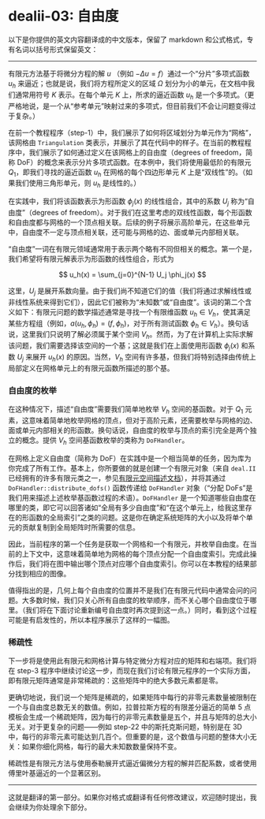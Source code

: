 # dealii-03: 自由度

以下是你提供的英文内容翻译成的中文版本，保留了 markdown 和公式格式，专有名词以括号形式保留英文：

---

有限元方法基于将微分方程的解 $u$ （例如 $-\Delta u = f$）通过一个“分片”多项式函数 $u_h$ 来逼近；也就是说，我们将方程所定义的区域 $\Omega$ 划分为小的单元，在文档中我们通常用符号 $K$ 表示。在每个单元 $K$ 上，所求的逼近函数 $u_h$ 是一个多项式。（更严格地说，是一个从“参考单元”映射过来的多项式，但目前我们不会让问题变得过于复杂。）

在前一个教程程序（step-1）中，我们展示了如何将区域划分为单元作为“网格”，该网格由 `Triangulation` 类表示，并展示了其在代码中的样子。在当前的教程程序中，我们展示了如何通过定义在该网格上的自由度（degrees of freedom，简称 DoF）的概念来表示分片多项式函数。在本例中，我们将使用最低阶的有限元 $Q_1$，即我们寻找的逼近函数 $u_h$ 在网格的每个四边形单元 $K$ 上是“双线性”的。（如果我们使用三角形单元，则 $u_h$ 是线性的。）

在实践中，我们将该函数表示为形函数 $\phi_j(x)$ 的线性组合，其中的系数 $U_j$ 称为“自由度”（degrees of freedom）。对于我们在这里考虑的双线性函数，每个形函数和自由度都与网格的一个顶点相关联。后续的例子将展示高阶单元，在这些单元中，自由度不一定与顶点相关联，还可能与网格的边、面或单元内部相关联。

“自由度”一词在有限元领域通常用于表示两个略有不同但相关的概念。第一个是，我们希望将有限元解表示为形函数的线性组合，形式为

$$
u_h(x) = \sum_{j=0}^{N-1} U_j \phi_j(x)
$$

这里，$U_j$ 是展开系数向量。由于我们尚不知道它们的值（我们将通过求解线性或非线性系统来得到它们），因此它们被称为“未知数”或“自由度”。该词的第二个含义如下：有限元问题的数学描述通常是寻找一个有限维函数 $u_h \in V_h$，使其满足某些方程组（例如，$a(u_h, \phi_h) = (f, \phi_h)$，对于所有测试函数 $\phi_h \in V_h$）。换句话说，这里我们只说明了解必须属于某个空间 $V_h$。然而，为了在计算机上实际求解该问题，我们需要选择该空间的一个基；这就是我们在上面使用形函数 $\phi_j(x)$ 和系数 $U_j$ 来展开 $u_h(x)$ 的原因。当然，$V_h$ 空间有许多基，但我们将特别选择由传统上局部定义在网格单元上的有限元函数所描述的那个基。

### 自由度的枚举

在这种情况下，描述“自由度”需要我们简单地枚举 $V_h$ 空间的基函数。对于 $Q_1$ 元素，这意味着简单地枚举网格的顶点，但对于高阶元素，还需要枚举与网格的边、面或单元内部相关的形函数。换句话说，自由度的枚举与顶点的索引完全是两个独立的概念。提供 $V_h$ 空间基函数枚举的类称为 `DoFHandler`。

在网格上定义自由度（简称为 DoF）在实践中是一个相当简单的任务，因为库为你完成了所有工作。基本上，你所要做的就是创建一个有限元对象（来自 `deal.II` 已经拥有的许多有限元类之一，参见[有限元空间描述文档](https://www.dealii.org/developer/doxygen/deal.II/group__fe__elements.html)），并将其通过 `DoFHandler::distribute_dofs()` 函数传递给 `DoFHandler` 对象（“分配 DoFs”是我们用来描述上述枚举基函数过程的术语）。`DoFHandler` 是一个知道哪些自由度在哪里的类，即它可以回答诸如“全局有多少自由度”和“在这个单元上，给我这里存在的形函数的全局索引”之类的问题。这是你在确定系统矩阵的大小以及将单个单元的贡献复制到全局矩阵时所需要的信息。

因此，当前程序的第一个任务是获取一个网格和一个有限元，并枚举自由度。在当前的上下文中，这意味着简单地为网格的每个顶点分配一个自由度索引。完成此操作后，我们将在图中输出哪个顶点对应哪个自由度索引。你可以在本教程的结果部分找到相应的图像。

值得指出的是，几何上每个自由度的位置并不是我们在有限元代码中通常会问的问题。大多数时候，我们只关心所有自由度的枚举顺序，而不关心哪个自由度位于哪里。（我们将在下面讨论重新编号自由度时再次提到这一点。）同时，看到这个过程可能是有启发性的，所以本程序展示了这样的一幅图。

### 稀疏性

下一步将是使用此有限元和网格计算与特定微分方程对应的矩阵和右端项。我们将在 step-3 程序中继续讨论这一步，而现在我们讨论有限元程序的一个实际方面，即有限元矩阵通常是非常稀疏的：这些矩阵中的绝大多数元素都是零。

更确切地说，我们说一个矩阵是稀疏的，如果矩阵中每行的非零元素数量被限制在一个与自由度总数无关的数值。例如，拉普拉斯方程的有限差分逼近的简单 5 点模板会生成一个稀疏矩阵，因为每行的非零元素数量是五个，并且与矩阵的总大小无关。对于更复杂的问题——例如 step-22 中的斯托克斯问题，特别是在 3D 中，每行的非零元素可能达到几百个。但重要的是，这个数值与问题的整体大小无关：如果你细化网格，每行的最大未知数数量保持不变。

稀疏性是有限元方法与使用泰勒展开式逼近偏微分方程的解并匹配系数，或者使用傅里叶基逼近的一个显著区别。

---

这就是翻译的第一部分。如果你对格式或翻译有任何修改建议，欢迎随时提出，我会继续为你处理余下部分。
<!--stackedit_data:
eyJoaXN0b3J5IjpbLTEzNjMzNDI1NzhdfQ==
-->